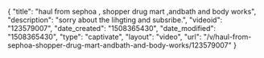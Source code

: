 {
    "title": "haul from sephoa , shopper drug mart ,andbath and body works",
    "description": "sorry about the lihgting and subsribe.",
    "videoid": "123579007",
    "date_created": "1508365430",
    "date_modified": "1508365430",
    "type": "captivate",
    "layout": "video",
    "url": "\/v\/haul-from-sephoa-shopper-drug-mart-andbath-and-body-works\/123579007"
}